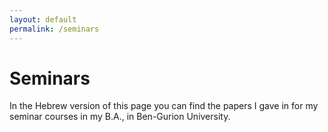 ```yaml
---
layout: default
permalink: /seminars
---
```


# Seminars

In the Hebrew version of this page you can find the papers I gave in for my seminar courses in my B.A., in Ben-Gurion University.

